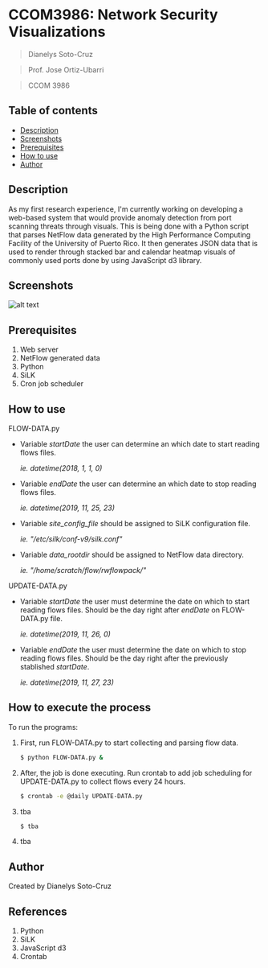 # CCOM3986: Network Security Visualizations
> Dianelys Soto-Cruz

> Prof. Jose Ortiz-Ubarri

> CCOM 3986

## Table of contents
- [Description](#description)
-  [Screenshots](#screenshots)
- [Prerequisites](#prerequisites)
- [How to use](#how-to-use)
- [Author](#author)

## Description
As my first research experience, I'm currently working on developing a web-based system that would provide anomaly detection from port scanning threats through visuals. This is being done with a Python script that parses NetFlow data generated by the High Performance Computing Facility of the University of Puerto Rico. It  then generates JSON data that is used to render  through stacked bar and calendar heatmap visuals of commonly used ports done by using JavaScript d3 library. 

## Screenshots 

![alt text](https://raw.githubusercontent.com/https://github.com/Deneb-Algedi/Research/blob/master/calendar.png)

## Prerequisites
1. Web server
2. NetFlow generated data
3. Python
4. SiLK 
5. Cron job scheduler


## How to use
FLOW-DATA.py
* Variable _startDate_ the user can determine an which date to start reading flows files. 
    
    _ie. datetime(2018, 1, 1, 0)_

* Variable _endDate_ the user can determine an which date to stop reading flows files. 

    _ie. datetime(2019, 11, 25, 23)_
    
* Variable _site_config_file_ should be assigned to SiLK configuration file. 

    _ie. "/etc/silk/conf-v9/silk.conf"_
    
* Variable _data_rootdir_ should be assigned to NetFlow data directory.

    _ie. "/home/scratch/flow/rwflowpack/"_

UPDATE-DATA.py
* Variable _startDate_ the user must determine the date on which to start reading flows files. Should be the day right after _endDate_ on FLOW-DATA.py  file.
    
    _ie. datetime(2019, 11, 26, 0)_

* Variable _endDate_ the user must determine the date on which to stop reading flows files. Should be the day right after the previously stablished _startDate_.

    _ie. datetime(2019, 11, 27, 23)_ 
    

## How to execute the process
To run the programs: 
1) First, run FLOW-DATA.py to start collecting and parsing flow data. 
    ```sh
    $ python FLOW-DATA.py & 
    ```
2) After, the job is done executing. Run crontab to add job scheduling for UPDATE-DATA.py to collect flows every 24 hours.
    ```sh
    $ crontab -e @daily UPDATE-DATA.py
    ```

3)  tba
    ```sh
    $ tba
    ```
4) tba

## Author
Created by Dianelys Soto-Cruz

## References

1. Python
2. SiLK
3. JavaScript d3
4. Crontab


[//]: # (These are reference links used in the body of this note and get stripped out when the markdown processor does its job. There is no need to format nicely because it shouldn't be seen. Thanks SO - http://stackoverflow.com/questions/4823468/store-comments-in-markdown-syntax)


   [dill]: <https://github.com/joemccann/dillinger>
   [git-repo-url]: <https://github.com/joemccann/dillinger.git>
   [john gruber]: <http://daringfireball.net>
   [df1]: <http://daringfireball.net/projects/markdown/>
   [markdown-it]: <https://github.com/markdown-it/markdown-it>
   [Ace Editor]: <http://ace.ajax.org>
   [node.js]: <http://nodejs.org>
   [Twitter Bootstrap]: <http://twitter.github.com/bootstrap/>
   [jQuery]: <http://jquery.com>
   [@tjholowaychuk]: <http://twitter.com/tjholowaychuk>
   [express]: <http://expressjs.com>
   [AngularJS]: <http://angularjs.org>
   [Gulp]: <http://gulpjs.com>

   [PlDb]: <https://github.com/joemccann/dillinger/tree/master/plugins/dropbox/README.md>
   [PlGh]: <https://github.com/joemccann/dillinger/tree/master/plugins/github/README.md>
   [PlGd]: <https://github.com/joemccann/dillinger/tree/master/plugins/googledrive/README.md>
   [PlOd]: <https://github.com/joemccann/dillinger/tree/master/plugins/onedrive/README.md>
   [PlMe]: <https://github.com/joemccann/dillinger/tree/master/plugins/medium/README.md>
   [PlGa]: <https://github.com/RahulHP/dillinger/blob/master/plugins/googleanalytics/README.md>
